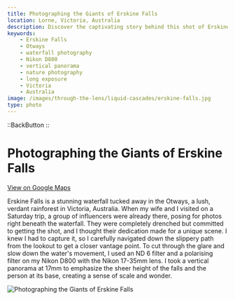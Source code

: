 ```yaml
---
title: Photographing the Giants of Erskine Falls
location: Lorne, Victoria, Australia
description: Discover the captivating story behind this shot of Erskine Falls. See how filters and a vertical panorama brought this magical scene to life!
keywords:
    - Erskine Falls
    - Otways
    - waterfall photography
    - Nikon D800
    - vertical panorama
    - nature photography
    - long exposure
    - Victoria
    - Australia
image: /images/through-the-lens/liquid-cascades/erskine-falls.jpg
type: photo
---
```


::BackButton
::

# Photographing the Giants of Erskine Falls

<a href="https://www.google.com/maps/search/?api=1&query=Erskine+Falls,+Lorne,+Victoria,+Australia" target="_blank" rel="noopener noreferrer">View on Google Maps</a>

Erskine Falls is a stunning waterfall tucked away in the Otways, a lush, verdant rainforest in Victoria, Australia. When my wife and I visited on a Saturday trip, a group of influencers were already there, posing for photos right beneath the waterfall. They were completely drenched but committed to getting the shot, and I thought their dedication made for a unique scene. I knew I had to capture it, so I carefully navigated down the slippery path from the lookout to get a closer vantage point. To cut through the glare and slow down the water's movement, I used an ND 6 filter and a polarising filter on my Nikon D800 with the Nikon 17-35mm lens. I took a vertical panorama at 17mm to emphasize the sheer height of the falls and the person at its base, creating a sense of scale and wonder.

![Photographing the Giants of Erskine Falls](/images/through-the-lens/liquid-cascades/erskine-falls.jpg)

<div class="mb-8"></div>
